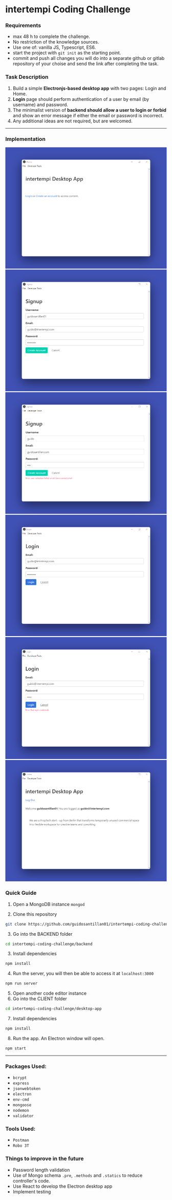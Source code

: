 # intertempi Coding Challenge

### Requirements

- max 48 h to complete the challenge.
- No restriction of the knowledge sources.
- Use one of: vanilla JS, Typescript, ES6.
- start the project with `git init` as the starting point.
- commit and push all changes you will do into a separate github or gitlab repository of your choise and send the link after completing the task.

### Task Description

1. Build a simple **Electronjs-based desktop app** with two pages: Login and Home.
2. **Login** page should perform authentication of a user by email (by username) and password.
3. The minimalist version of **backend should allow a user to login or forbid** and show an error message if either the email or password is incorrect.
4. Any additional ideas are not required, but are welcomed.

---

### Implementation

![](./docs/index.png)
![](./docs/signup.png)
![](./docs/signup_failed.png)
![](./docs/login.png)
![](./docs/login_failed.png)
![](./docs/home.png)

### Quick Guide

1. Open a MongoDB instance `mongod`

2. Clone this repository

```sh
git clone https://github.com/guidosantillan01/intertempi-coding-challenge
```

3. Go into the BACKEND folder

```sh
cd intertempi-coding-challenge/backend
```

3. Install dependencies

```sh
npm install
```

4. Run the server, you will then be able to access it at `localhost:3000`

```sh
npm run server
```

5. Open another code editor instance
6. Go into the CLIENT folder

```sh
cd intertempi-coding-challenge/desktop-app
```

7. Install dependencies

```sh
npm install
```

8. Run the app. An Electron window will open.

```sh
npm start
```

---

### Packages Used:

- `bcrypt`
- `express`
- `jsonwebtoken`
- `electron`
- `env-cmd`
- `mongoose`
- `nodemon`
- `validator`

### Tools Used:

- `Postman`
- `Robo 3T`

### Things to improve in the future

- Password length validation
- Use of Mongo schema `.pre`, `.methods` and `.statics` to reduce controller's code.
- Use React to develop the Electron desktop app
- Implement testing

